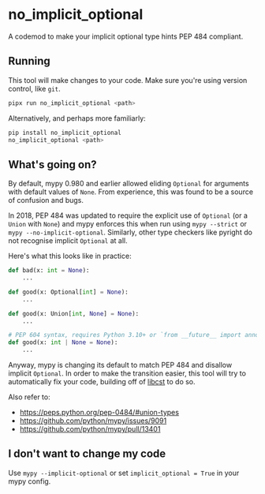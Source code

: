 # no_implicit_optional

A codemod to make your implicit optional type hints PEP 484 compliant.

## Running

This tool will make changes to your code. Make sure you're using version control, like `git`.

```bash
pipx run no_implicit_optional <path>
```

Alternatively, and perhaps more familiarly:
```bash
pip install no_implicit_optional
no_implicit_optional <path>
```

## What's going on?

By default, mypy 0.980 and earlier allowed eliding `Optional` for arguments with default values of
`None`. From experience, this was found to be a source of confusion and bugs.

In 2018, PEP 484 was updated to require the explicit use of `Optional` (or a `Union` with `None`)
and mypy enforces this when run using `mypy --strict` or `mypy --no-implicit-optional`.
Similarly, other type checkers like pyright do not recognise implicit `Optional` at all.

Here's what this looks like in practice:

```python
def bad(x: int = None):
    ...

def good(x: Optional[int] = None):
    ...

def good(x: Union[int, None] = None):
    ...

# PEP 604 syntax, requires Python 3.10+ or `from __future__ import annotations`
def good(x: int | None = None):
    ...
```

Anyway, mypy is changing its default to match PEP 484 and disallow implicit `Optional`. In order
to make the transition easier, this tool will try to automatically fix your code, building off
of [libcst](https://libcst.readthedocs.io/en/latest/) to do so.

Also refer to:
- https://peps.python.org/pep-0484/#union-types
- https://github.com/python/mypy/issues/9091
- https://github.com/python/mypy/pull/13401


## I don't want to change my code

Use `mypy --implicit-optional` or set `implicit_optional = True` in your mypy config.
